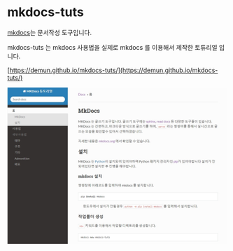 # mkdocs-tuts

[mkdocs](http://www.mkdocs.org/)는 문서작성 도구입니다.

mkdocs-tuts 는 mkdocs 사용법을 실제로 mkdocs 를 이용해서 제작한 토튜리얼 입니다.

[https://demun.github.io/mkdocs-tuts/](https://demun.github.io/mkdocs-tuts/)

![index](./docs/img/0010.jpg)